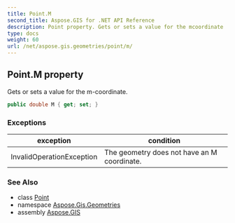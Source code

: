 ```yaml
---
title: Point.M
second_title: Aspose.GIS for .NET API Reference
description: Point property. Gets or sets a value for the mcoordinate
type: docs
weight: 60
url: /net/aspose.gis.geometries/point/m/
---
```

## Point.M property

Gets or sets a value for the m-coordinate.

```csharp
public double M { get; set; }
```

### Exceptions

| exception | condition |
| --- | --- |
| InvalidOperationException | The geometry does not have an M coordinate. |

### See Also

* class [Point](../)
* namespace [Aspose.Gis.Geometries](../../point/)
* assembly [Aspose.GIS](../../../)


